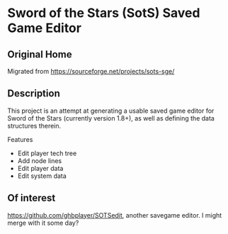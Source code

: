 # Sword of the Stars (SotS) Saved Game Editor

## Original Home
Migrated from https://sourceforge.net/projects/sots-sge/

## Description
This project is an attempt at generating a usable saved game editor for Sword of the Stars (currently version 1.8+), as well as defining the data structures therein.

Features
- Edit player tech tree
- Add node lines
- Edit player data
- Edit system data


## Of interest
https://github.com/ghbplayer/SOTSedit, another savegame editor. I might merge with it some day?